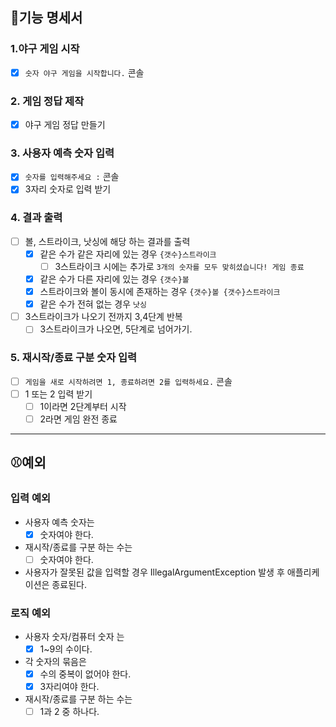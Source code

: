## 📝기능 명세서

### 1.야구 게임 시작

- [x] `숫자 야구 게임을 시작합니다.` 콘솔

### 2. 게임 정답 제작

- [x] 야구 게임 정답 만들기

### 3. 사용자 예측 숫자 입력

- [x] `숫자를 입력해주세요 :` 콘솔
- [x] 3자리 숫자로 입력 받기

### 4. 결과 출력

- [ ] 볼, 스트라이크, 낫싱에 해당 하는 결과를 출력
    - [x] 같은 수가 같은 자리에 있는 경우 `{갯수}스트라이크`
        - [ ] 3스트라이크 시에는 추가로 `3개의 숫자를 모두 맞히셨습니다! 게임 종료`
    - [x] 같은 수가 다른 자리에 있는 경우 `{갯수}볼`
    - [x] 스트라이크와 볼이 동시에 존재하는 경우 `{갯수}볼 {갯수}스트라이크`
    - [x] 같은 수가 전혀 없는 경우 `낫싱`
- [ ] 3스트라이크가 나오기 전까지 3,4단계 반복
    - [ ] 3스트라이크가 나오면, 5단계로 넘어가기.

### 5. 재시작/종료 구분 숫자 입력

- [ ] `게임을 새로 시작하려면 1, 종료하려면 2를 입력하세요.` 콘솔
- [ ] 1 또는 2 입력 받기
    - [ ] 1이라면 2단계부터 시작
    - [ ] 2라면 게임 완전 종료

---

## ⚾예외

### 입력 예외

- 사용자 예측 숫자는
    - [x] 숫자여야 한다.
- 재시작/종료를 구분 하는 수는
    - [ ] 숫자여야 한다.
- 사용자가 잘못된 값을 입력할 경우 IllegalArgumentException 발생 후 애플리케이션은 종료된다.

### 로직 예외

- 사용자 숫자/컴퓨터 숫자 는
    - [x] 1~9의 수이다.
- 각 숫자의 묶음은
    - [x] 수의 중복이 없어야 한다.
    - [x] 3자리여야 한다.
- 재시작/종료를 구분 하는 수는
    - [ ] 1과 2 중 하나다.